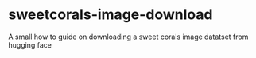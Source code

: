 # sweetcorals-image-download
A small how to guide on downloading a sweet corals image datatset from hugging face 
